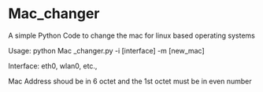# Mac_changer
A simple Python Code to change the mac for linux based operating systems

Usage: 
python Mac _changer.py -i [interface] -m [new_mac]


Interface:
eth0, wlan0, etc.,


Mac Address shoud be in 6 octet and the 1st octet must be in even number
